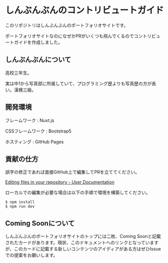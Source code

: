 # しんぶんぶんのコントリビュートガイド

このリポジトリはしんぶんぶんのポートフォリオサイトです。

ポートフォリオサイトなのになぜかPRがいくつも飛んでくるのでコントリビュートガイドを作成しました。

## しんぶんぶんについて

高校三年生。

実は中1から写真部に所属していて、プログラミング歴よりも写真歴の方が長い。漢検三級。

## 開発環境

フレームワーク : Nuxt.js

CSSフレームワーク : Bootstrap5

ホスティング : GitHub Pages

## 貢献の仕方

誤字の修正であれば直接GitHub上で編集してPRを立ててください。

[Editing files in your repository - User Documentation](https://help.github.com/articles/editing-files-in-your-repository/)

ローカルでの編集が必要な場合は以下の手順で環境を構築してください。

```terminal
$ npm install
$ npm run dev
```

## Coming Soonについて

しんぶんぶんのポートフォリオサイトのトップには二枚、Coming Soonと記載されたカードがあります。現状、このドキュメントへのリンクとなっていますが、このカードに記載する新しいコンテンツのアイディアがある方はぜひIssueでの提案をお願いします。
